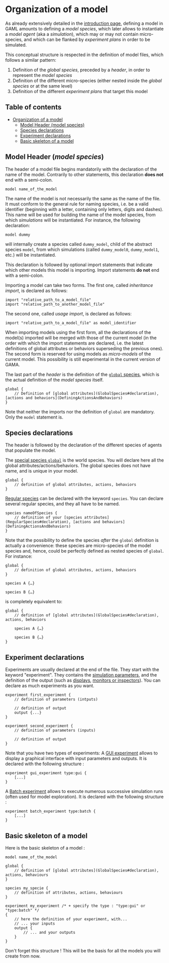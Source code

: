 # Organization of a model

As already extensively detailed in the [introduction page](Introduction), defining a model in GAML amounts to defining a _model species_, which later allows to instantiate a _model agent_ (aka a _simulation_), which may or may not contain micro-species, and which can be flanked by _experiment plans_ in order to be simulated.

This conceptual structure is respected in the definition of model files, which follows a similar pattern:

1. Definition of the _global species_, preceded by a _header_, in order to represent the _model species_
1. Definition of the different micro-species (either nested inside the _global species_ or at the same level)
1. Definition of the different _experiment plans_ that target this model


## Table of contents 

* [Organization of a model](#organization-of-a-model-under-construction)
	* [Model Header (model species)](#model-header-model-species)
	* [Species declarations](#species-declarations)
	* [Experiment declarations](#experiment-declarations)
	* [Basic skeleton of a model](#basic-skeleton-of_a_model)



## Model Header (_model species_)

The header of a model file begins mandatorily with the declaration of the name of the model. Contrarily to other statements, this declaration **does not** end with a semi-colon.
```
model name_of_the_model
```
The name of the model is not necessarily the same as the name of the file. It must conform to the general rule for naming species, i.e. be a valid identifier (beginning with a letter, containing only letters, digits and dashes). This name will be used for building the name of the model species, from which _simulations_ will be instantiated. For instance, the following declaration:
```
model dummy
```
will internally create a species called `dummy_model`, child of the abstract species `model`, from which simulations (called `dummy_model0`, `dummy_model1`, etc.) will be instantiated.

This declaration is followed by optional import statements that indicate which other models this model is importing. Import statements **do not** end with a semi-colon.

Importing a model can take two forms. The first one, called _inheritance import_, is declared as follows:
```
import "relative_path_to_a_model_file"
import "relative_path_to_another_model_file"
```
The second one, called _usage import_, is declared as follows:
```
import "relative_path_to_a_model_file" as model_identifier
```
When importing models using the first form, all the declarations of the model(s) imported will be merged with those of the current model (in the order with which the import statements are declared, i.e. the latest definitions of global attributes or behaviors superseding the previous ones).
The second form is reserved for using models as _micro-models_ of the current model. This possibility is still experimental in the current version of GAMA.

The last part of the _header_ is the definition of the [`global` species](GlobalSpecies), which is the actual definition of the _model species_ itself.
```
global {
    // Definition of [global attributes](GlobalSpecies#declaration), [actions and behaviors](DefiningActionsAndBehaviors)
}
```

Note that neither the imports nor the definition of `global` are mandatory. Only the `model` statement is.



## Species declarations

The header is followed by the declaration of the different species of agents that populate the model.

The [special species `global`](GlobalSpecies) is the world species. You will declare here all the global attributes/actions/behaviors. The global species does not have name, and is unique in your model.
```
global {
    // definition of global attributes, actions, behaviors
}
```
[Regular species](RegularSpecies) can be declared with the keyword `species`. You can declare several regular species, and they all have to be named.
```
species nameOfSpecies {
	// definition of your [species attributes](RegularSpecies#declaration), [actions and behaviors](DefiningActionsAndBehaviors)
}
```
Note that the possibility to define the species _after_ the `global` definition is actually a convenience: these species are micro-species of the model species and, hence, could be perfectly defined as nested species of `global`. For instance:
```
global {
    // definition of global attributes, actions, behaviors
}

species A {…}

species B {…}
```
is completely equivalent to:
```
global {
    // definition of [global attributes](GlobalSpecies#declaration), actions, behaviors

    species A {…}

    species B {…}
}
```


## Experiment declarations

Experiments are usually declared at the end of the file. They start with the keyword "experiment". They contains the [simulation parameters](DefiningParameters), and the definition of the output (such as [displays](DefiningDisplaysGeneralities), [monitors or inspectors](DefiningMonitorsAndInspectors)). You can declare as much experiments as you want.

```
experiment first_experiment {
    // definition of parameters (intputs)

    // definition of output
    output {...}
}

experiment second_experiment {
    // definition of parameters (inputs)

    // definition of output
}
```

Note that you have two types of experiments:
A [GUI experiment](DefiningGUIExperiment) allows to display a graphical interface with input parameters and outputs. It is declared with the following structure :
```
experiment gui_experiment type:gui {
	[...]
}
```
A [Batch experiment](BatchExperiments) allows to execute numerous successive simulation runs (often used for model exploration). It is declared with the following structure :
```
experiment batch_experiment type:batch {
	[...]
}
``` 

## Basic skeleton of a model

Here is the basic skeleton of a model :
```
model name_of_the_model

global {
	// definition of [global attributes](GlobalSpecies#declaration), actions, behaviours
}

species my_specie {
	// definition of attributes, actions, behaviours
}

experiment my_experiment /* + specify the type : "type:gui" or "type:batch" */
{
	// here the definition of your experiment, with...
	// ... your inputs
	output {
		// ... and your outputs
	}
}
```
Don't forget this structure ! This will be the basis for all the models you will create from now.